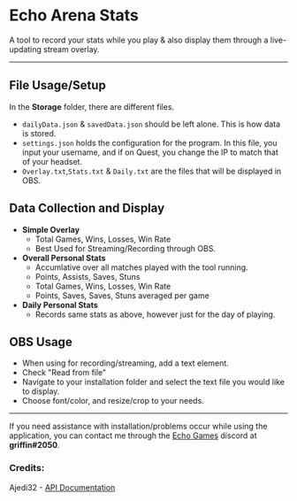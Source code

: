 # Echo Arena Stats
A tool to record your stats while you play & also display them through a live-updating stream overlay. 
***
## File Usage/Setup
In the **Storage** folder, there are different files. 
* `dailyData.json` & `savedData.json` should be left alone. This is how data is stored. 
* `settings.json` holds the configuration for the program. In this file, you input your username, and if on Quest, you change the IP to match that of your headset. 
* `Overlay.txt`,`Stats.txt` & `Daily.txt` are the files that will be displayed in OBS. 

## Data Collection and Display
* **Simple Overlay**
  * Total Games, Wins, Losses, Win Rate
  * Best Used for Streaming/Recording through OBS.   
* **Overall Personal Stats**
  * Accumlative over all matches played with the tool running.
  * Points, Assists, Saves, Stuns
  * Total Games, Wins, Losses, Win Rate
  * Points, Saves, Saves, Stuns averaged per game
* **Daily Personal Stats**
  * Records same stats as above, however just for the day of playing.
 
 ## OBS Usage
 * When using for recording/streaming, add a text element.
 * Check "Read from file"
 * Navigate to your installation folder and select the text file you would like to display. 
 * Choose font/color, and resize/crop to your needs. 


***
If you need assistance with installation/problems occur while using the application, you can contact me through the [Echo Games](https://discord.gg/echogames) discord at **griffin#2050**. 


### Credits: 
Ajedi32 - [API Documentation](https://github.com/Ajedi32/echovr_api_docs)
